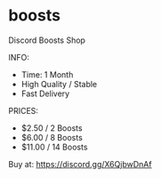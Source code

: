# boosts
Discord Boosts Shop


INFO:
- Time: 1 Month
- High Quality / Stable
- Fast Delivery

PRICES:
- $2.50 / 2 Boosts
- $6.00 / 8 Boosts
- $11.00 / 14 Boosts


Buy at: https://discord.gg/X6QjbwDnAf
